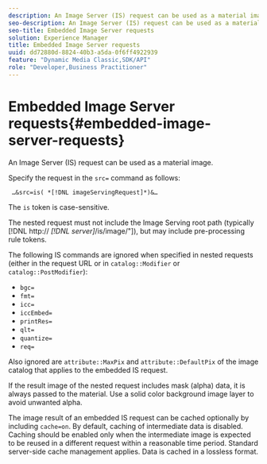 ```yaml
---
description: An Image Server (IS) request can be used as a material image.
seo-description: An Image Server (IS) request can be used as a material image.
seo-title: Embedded Image Server requests
solution: Experience Manager
title: Embedded Image Server requests
uuid: dd72880d-8824-40b3-a5da-0f6ff4922939
feature: "Dynamic Media Classic,SDK/API"
role: "Developer,Business Practitioner"
---
```


# Embedded Image Server requests{#embedded-image-server-requests}

An Image Server (IS) request can be used as a material image.

Specify the request in the `src=` command as follows:

` …&src=is( *[!DNL imageServingRequest]*)&…`

The `is` token is case-sensitive.

The nested request must not include the Image Serving root path (typically [!DNL http:// *[!DNL server]*/is/image/"]), but may include pre-processing rule tokens.

The following IS commands are ignored when specified in nested requests (either in the request URL or in `catalog::Modifier` or `catalog::PostModifier`):

* `bgc=` 
* `fmt=` 
* `icc=` 
* `iccEmbed=` 
* `printRes=` 
* `qlt=` 
* `quantize=` 
* `req=`

Also ignored are `attribute::MaxPix` and `attribute::DefaultPix` of the image catalog that applies to the embedded IS request.

If the result image of the nested request includes mask (alpha) data, it is always passed to the material. Use a solid color background image layer to avoid unwanted alpha.

The image result of an embedded IS request can be cached optionally by including `cache=on`. By default, caching of intermediate data is disabled. Caching should be enabled only when the intermediate image is expected to be reused in a different request within a reasonable time period. Standard server-side cache management applies. Data is cached in a lossless format. 
